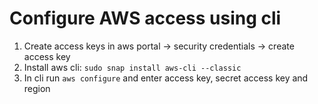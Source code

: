 # Configure AWS access using cli

1. Create access keys in aws portal -> security credentials -> create access key
2. Install aws cli: `sudo snap install aws-cli --classic`
3. In cli run `aws configure` and enter access key, secret access key and region
